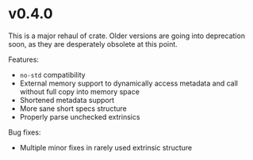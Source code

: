 # v0.4.0

This is a major rehaul of crate. Older versions are going into deprecation soon, as they are desperately obsolete at this point.

Features:

- `no-std` compatibility
- External memory support to dynamically access metadata and call without full copy into memory space
- Shortened metadata support
- More sane short specs structure
- Properly parse unchecked extrinsics

Bug fixes:

- Multiple minor fixes in rarely used extrinsic structure


